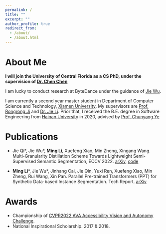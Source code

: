 ```yaml
---
permalink: /
title: ""
excerpt: ""
author_profile: true
redirect_from:
  - /about/
  - /about.html
---
```


# About Me
**I will join the University of Central Florida as a CS PhD, under the supervision of [Dr. Chen Chen](https://www.crcv.ucf.edu/chenchen/index.html)**

I am lucky to conduct research at ByteDance under the guidance of [Jie Wu](https://wujie1010.github.io/).

I am currently a second year master student in Department of Computer Science and Technology, [Xiamen University](https://en.xmu.edu.cn/). My supervisors are [Prof. Rongrong Ji](https://mac.xmu.edu.cn/rrji_en/) and [Dr. Jie Li](https://m0re.fun/). Prior that, I received the B.E. degree in Software Engineering from [Hainan University](http://en.hainanu.edu.cn/) in 2020, advised by [Prof. Chunyang Ye](https://scholar.google.com/citations?user=EA6Er_MAAAAJ&hl=zh-CN&oi=ao)

# Publications
* Jie Qi\*, Jie Wu\*, **Ming Li**, Xuefeng Xiao, Min Zheng, Xingang Wang. Multi-Granularity Distillation Scheme Towards Lightweight Semi-Supervised Semantic Segmentation, ECCV 2022. [arXiv](https://arxiv.org/abs/2208.10169), [code](https://github.com/JayQine/MGD-SSSS)

* **Ming Li**\*, Jie Wu\*, Jinhang Cai, Jie Qin, Yuxi Ren, Xuefeng Xiao, Min Zheng, Rui Wang, Xin Pan. Parallel Pre-trained Transformers (PPT) for Synthetic Data-based Instance Segmentation. Tech Report. [arXiv](https://arxiv.org/abs/2206.10845)


# Awards
* Championship of [CVPR2022 AVA Accessibility Vision and Autonomy Challenge](https://accessibility-cv.github.io/).
* National Inspirational Scholarship. 2017 & 2018.